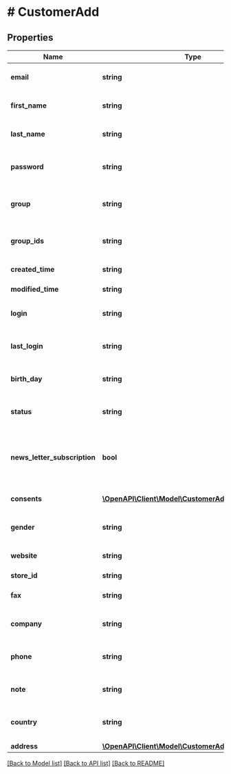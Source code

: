 # # CustomerAdd

## Properties

Name | Type | Description | Notes
------------ | ------------- | ------------- | -------------
**email** | **string** | Defines customer&#39;s email |
**first_name** | **string** | Defines customer&#39;s first name |
**last_name** | **string** | Defines customer&#39;s last name |
**password** | **string** | Defines customer&#39;s unique password | [optional]
**group** | **string** | Defines the group where the customer | [optional]
**group_ids** | **string** | Groups that will be assigned to a customer | [optional]
**created_time** | **string** | Entity&#39;s date creation | [optional]
**modified_time** | **string** | Entity&#39;s date modification | [optional]
**login** | **string** | Specifies customer&#39;s login name | [optional]
**last_login** | **string** | Defines customer&#39;s last login time | [optional]
**birth_day** | **string** | Defines customer&#39;s birthday | [optional]
**status** | **string** | Defines customer&#39;s status | [optional] [default to 'enabled']
**news_letter_subscription** | **bool** | Defines whether the newsletter subscription is available for the user | [optional] [default to false]
**consents** | [**\OpenAPI\Client\Model\CustomerAddConsentsInner[]**](CustomerAddConsentsInner.md) | Defines consents to notifications | [optional]
**gender** | **string** | Defines customer&#39;s gender | [optional]
**website** | **string** | Link to customer website | [optional]
**store_id** | **string** | Store Id | [optional]
**fax** | **string** | Defines customer&#39;s fax | [optional]
**company** | **string** | Defines customer&#39;s company | [optional]
**phone** | **string** | Defines customer&#39;s phone number | [optional]
**note** | **string** | The customer note. | [optional]
**country** | **string** | Specifies ISO code or name of country | [optional]
**address** | [**\OpenAPI\Client\Model\CustomerAddAddressInner[]**](CustomerAddAddressInner.md) |  | [optional]

[[Back to Model list]](../../README.md#models) [[Back to API list]](../../README.md#endpoints) [[Back to README]](../../README.md)
